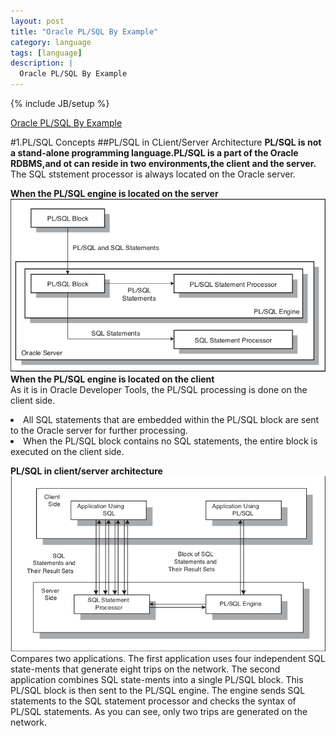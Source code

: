 ```yaml
---
layout: post
title: "Oracle PL/SQL By Example"
category: language
tags: [language]
description: |
  Oracle PL/SQL By Example 
---
```

{% include JB/setup %}

[Oracle PL/SQL By Example](http://liufei.name/language/oracle-pl-sql-by-example.html)

#1.PL/SQL Concepts
##PL/SQL in CLient/Server Architecture
**PL/SQL is not a stand-alone programming language.PL/SQL is a part of the Oracle RDBMS,and ot can reside in two environments,the client and the server.**   
The SQL ststement processor is always located on the Oracle server.  

**When the PL/SQL engine is located on the server**  
![1-1](/res/images/language/oracle-pl-sql-by-example-1-1)
**When the PL/SQL engine is located on the client**   
As it is in Oracle Developer Tools, the PL/SQL processing is done on the client side.  
<li>All SQL statements that are embedded within the PL/SQL block are sent to the Oracle server for further processing.</li>
<li>When the PL/SQL block contains no SQL statements, the entire block is executed on the client side.</li>

**PL/SQL in client/server architecture**
![1-2](/res/images/language/oracle-pl-sql-by-example-1-2)
Compares two applications. The first application uses four independent SQL state-ments that generate eight trips on the network. The second application combines SQL state-ments into a single PL/SQL block. This PL/SQL block is then sent to the PL/SQL engine. The engine sends SQL statements to the SQL statement processor and checks the syntax of PL/SQL statements. As you can see, only two trips are generated on the network.  
